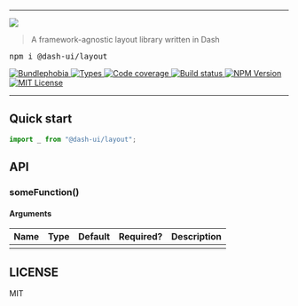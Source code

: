 <hr/>

  <img src='https://github.com/dash-ui/styles/raw/main/assets/logo.png'/>
  <blockquote>A framework-agnostic layout library written in Dash</blockquote>
  
  <pre>npm i @dash-ui/layout</pre>

<p>
  <a href="https://bundlephobia.com/result?p=@dash-ui/layout">
    <img alt="Bundlephobia" src="https://img.shields.io/bundlephobia/minzip/@dash-ui/layout?style=for-the-badge&labelColor=24292e">
  </a>
  <a aria-label="Types" href="https://www.npmjs.com/package/@dash-ui/layout">
    <img alt="Types" src="https://img.shields.io/npm/types/@dash-ui/layout?style=for-the-badge&labelColor=24292e">
  </a>
  <a aria-label="Code coverage report" href="https://codecov.io/gh/dash-ui/layout">
    <img alt="Code coverage" src="https://img.shields.io/codecov/c/gh/dash-ui/layout?style=for-the-badge&labelColor=24292e">
  </a>
  <a aria-label="Build status" href="https://github.com/dash-ui/layout/actions/workflows/release.yml">
    <img alt="Build status" src="https://img.shields.io/github/workflow/status/dash-ui/layout/release/main?style=for-the-badge&labelColor=24292e">
  </a>
  <a aria-label="NPM version" href="https://www.npmjs.com/package/@dash-ui/layout">
    <img alt="NPM Version" src="https://img.shields.io/npm/v/@dash-ui/layout?style=for-the-badge&labelColor=24292e">
  </a>
  <a aria-label="License" href="https://jaredlunde.mit-license.org/">
    <img alt="MIT License" src="https://img.shields.io/npm/l/@dash-ui/layout?style=for-the-badge&labelColor=24292e">
  </a>
</p>

---

## Quick start

```js
import _ from "@dash-ui/layout";
```

## API

### someFunction()

#### Arguments

| Name | Type | Default | Required? | Description |
| ---- | ---- | ------- | --------- | ----------- |
|      |      |         |           |             |

## LICENSE

MIT
